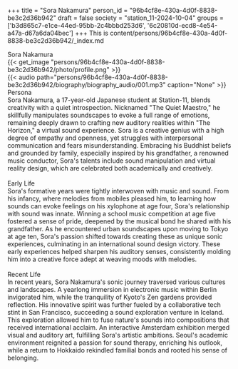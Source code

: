 +++
title = "Sora Nakamura"
person_id = "96b4cf8e-430a-4d0f-8838-be3c2d36b942"
draft = false
society = "station_11-2024-10-04"
groups = ['b3d865c7-e1ce-44ed-95bb-2c4bbbd253d6', '6c20810d-ecd8-4e54-a47a-d67a6da04bec']
+++
This is content/persons/96b4cf8e-430a-4d0f-8838-be3c2d36b942/_index.md

<div class="h1_1_right">Sora Nakamura</div>{{< get_image "persons/96b4cf8e-430a-4d0f-8838-be3c2d36b942/photo/profile.png" >}}
<br>
{{< audio
    path="persons/96b4cf8e-430a-4d0f-8838-be3c2d36b942/biography/biography_audio/001.mp3" 
    caption="None"
>}}
<br>
<div class="h2">Persona</div><div class="plain">Sora Nakamura, a 17-year-old Japanese student at Station-11, blends creativity with a quiet introspection. Nicknamed "The Quiet Maestro," he skillfully manipulates soundscapes to evoke a full range of emotions, remaining deeply drawn to crafting new auditory realities within "The Horizon," a virtual sound experience. Sora is a creative genius with a high degree of empathy and openness, yet struggles with interpersonal communication and fears misunderstanding. Embracing his Buddhist beliefs and grounded by family, especially inspired by his grandfather, a renowned music conductor, Sora's talents include sound manipulation and virtual reality design, which are celebrated both academically and creatively.</div><br>
<div class="h2">Early Life</div><div class="plain">Sora's formative years were tightly interwoven with music and sound. From his infancy, where melodies from mobiles pleased him, to learning how sounds can evoke feelings on his xylophone at age four, Sora's relationship with sound was innate. Winning a school music competition at age five fostered a sense of pride, deepened by the musical bond he shared with his grandfather. As he encountered urban soundscapes upon moving to Tokyo at age ten, Sora's passion shifted towards creating these as unique sonic experiences, culminating in an international sound design victory. These early experiences helped sharpen his auditory senses, consistently molding him into a creative force adept at weaving moods with melodies.</div><br>
<div class="h2">Recent Life</div><div class="plain">In recent years, Sora Nakamura's sonic journey traversed various cultures and landscapes. A yearlong immersion in electronic music within Berlin invigorated him, while the tranquility of Kyoto's Zen gardens provided reflection. His innovative spirit was further fueled by a collaborative tech stint in San Francisco, succeeding a sound exploration venture in Iceland. This exploration allowed him to fuse nature's sounds into compositions that received international acclaim. An interactive Amsterdam exhibition merged visual and auditory art, fulfilling Sora's artistic ambitions. Seoul's academic environment reignited a passion for sound therapy, enriching his outlook, while a return to Hokkaido rekindled familial bonds and rooted his sense of belonging.</div><br>
